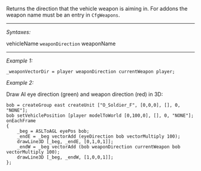 Returns the direction that the vehicle weapon is aiming in. For addons the weapon name must be an entry in `CfgWeapons`.


---
*Syntaxes:*

vehicleName `weaponDirection` weaponName

---
*Example 1:*

```sqf
_weaponVectorDir = player weaponDirection currentWeapon player;
```

*Example 2:*

Draw AI eye direction (green) and weapon direction (red) in 3D:

```sqf
bob = createGroup east createUnit ["O_Soldier_F", [0,0,0], [], 0, "NONE"];
bob setVehiclePosition [player modelToWorld [0,100,0], [], 0, "NONE"];
onEachFrame
{
	_beg = ASLToAGL eyePos bob;
	_endE = _beg vectorAdd (eyeDirection bob vectorMultiply 100);
	drawLine3D [_beg, _endE, [0,1,0,1]];
	_endW = _beg vectorAdd (bob weaponDirection currentWeapon bob vectorMultiply 100);
	drawLine3D [_beg, _endW, [1,0,0,1]];
};
```